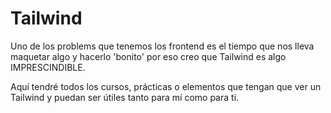 # Tailwind

Uno de los problems que tenemos los frontend es el tiempo que nos lleva maquetar algo y hacerlo 'bonito' por eso creo que Tailwind es algo IMPRESCINDIBLE.

Aquí tendré todos los cursos, prácticas o elementos que tengan que ver un Tailwind y puedan ser útiles tanto para mí como para ti.
